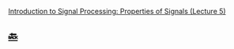 [Introduction to Signal Processing: Properties of Signals (Lecture 5)](https://youtu.be/Gw8eE93OyUY)


## [:back: ](../#round_pushpin-signal-processing-an-introduction)

